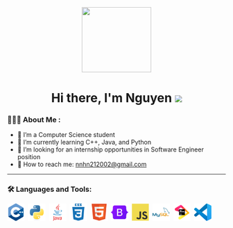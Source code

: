 <div id="header" align="center">
  <img src="https://i.giphy.com/media/v1.Y2lkPTc5MGI3NjExdHIxcDgzYmtoNDJubTh5ZnBxN3NhamUxMDJic21pYnl4NDVmaG5sZyZlcD12MV9pbnRlcm5hbF9naWZfYnlfaWQmY3Q9Zw/HscDLzkO8EOTmgkhQP/giphy.gif"
    width="160" height="150"/>
</div>
<h1 align="center">
  Hi there, I'm Nguyen 
  <img src="https://media.giphy.com/media/hvRJCLFzcasrR4ia7z/giphy.gif" width="30px"/>
</h1>

###  👩🏻‍💻 About Me :
  - 👀 I’m a Computer Science student
  - 🌱 I’m currently learning C++, Java, and Python
  - 💞️ I’m looking for an internship opportunities in Software Engineer position
  - 📧 How to reach me: nnhn212002@gmail.com

--- 
### 🛠️ Languages and Tools:
<div>
  <img src="https://github.com/devicons/devicon/blob/master/icons/cplusplus/cplusplus-original.svg" title="cpp" alt="cpp" width="40" height="40"/>&nbsp;
   <img src="https://github.com/devicons/devicon/blob/master/icons/python/python-original.svg" title="python" alt="python" width="40" height="40"/>&nbsp;
  <img src="https://github.com/devicons/devicon/blob/master/icons/java/java-original-wordmark.svg" title="Java" alt="Java" width="40" height="40"/>&nbsp;
  <img src="https://github.com/devicons/devicon/blob/master/icons/css3/css3-plain-wordmark.svg"  title="CSS3" alt="CSS" width="40" height="40"/>&nbsp;
  <img src="https://github.com/devicons/devicon/blob/master/icons/html5/html5-original.svg" title="HTML5" alt="HTML" width="40" height="40"/>&nbsp;
  <img src="https://github.com/devicons/devicon/blob/master/icons/bootstrap/bootstrap-original.svg" title="bootstrap5" alt="bootstrap" width="40" height="40"/>&nbsp;
  <img src="https://github.com/devicons/devicon/blob/master/icons/javascript/javascript-original.svg" title="JavaScript" alt="JavaScript" width="40" height="40"/>&nbsp;
  <img src="https://github.com/devicons/devicon/blob/master/icons/mysql/mysql-original-wordmark.svg" title="MySQL"  alt="MySQL" width="40" height="40"/>&nbsp;
  <img src="https://github.com/devicons/devicon/blob/master/icons/jetbrains/jetbrains-original.svg" title="JetBrains"  alt="JetBrains" width="40" height="40"/>&nbsp;
  <img src="https://github.com/devicons/devicon/blob/master/icons/vscode/vscode-original.svg" title="VSCode" alt="VSCode" width="40" height="40"/>&nbsp;
</div>

